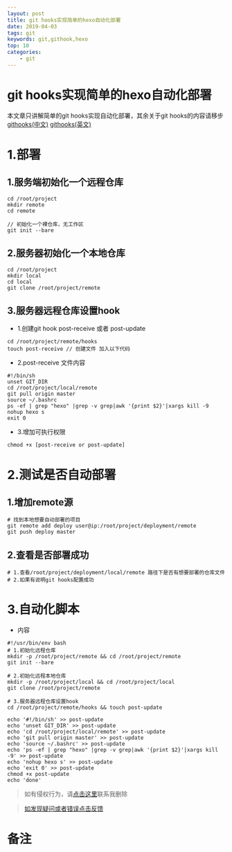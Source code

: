 ```yaml
---
layout: post
title: git hooks实现简单的hexo自动化部署
date: 2019-04-03
tags: git
keywords: git,githook,hexo
top: 10
categories:
    - git
---
```

# git hooks实现简单的hexo自动化部署

本文章只讲解简单的git hooks实现自动化部署，其余关于git hooks的内容请移步 [githooks(中文)](https://git-scm.com/book/zh/v2/%E8%87%AA%E5%AE%9A%E4%B9%89-Git-Git-%E9%92%A9%E5%AD%90) [githooks(英文)](https://git-scm.com/docs/githooks)

# 1.部署

## 1.服务端初始化一个远程仓库
```
cd /root/project
mkdir remote
cd remote

// 初始化一个裸仓库，无工作区
git init --bare
```

## 2.服务器初始化一个本地仓库
```
cd /root/project
mkdir local
cd local
git clone /root/project/remote
```

## 3.服务器远程仓库设置hook
- 1.创建git hook post-receive 或者 post-update
```
cd /root/project/remote/hooks
touch post-receive // 创建文件 加入以下代码
```
- 2.post-receive 文件内容
```
#!/bin/sh
unset GIT_DIR
cd /root/project/local/remote
git pull origin master
source ~/.bashrc
ps -ef | grep "hexo" |grep -v grep|awk '{print $2}'|xargs kill -9
nohup hexo s
exit 0
```

- 3.增加可执行权限
```
chmod +x [post-receive or post-update]
```

# 2.测试是否自动部署
## 1.增加remote源
```
# 找到本地想要自动部署的项目
git remote add deploy user@ip:/root/project/deployment/remote
git push deploy master
```

## 2.查看是否部署成功
```
# 1.查看/root/project/deployment/local/remote 路径下是否有想要部署的仓库文件
# 2.如果有说明git hooks配置成功
```

# 3.自动化脚本
- 内容
```
#!/usr/bin/env bash
# 1.初始化远程仓库
mkdir -p /root/project/remote && cd /root/project/remote
git init --bare

# 2.初始化远程本地仓库
mkdir -p /root/project/local && cd /root/project/local
git clone /root/project/remote

# 3.服务器远程仓库设置hook
cd /root/project/remote/hooks && touch post-update

echo '#!/bin/sh' >> post-update
echo 'unset GIT_DIR' >> post-update
echo 'cd /root/project/local/remote' >> post-update
echo 'git pull origin master' >> post-update
echo 'source ~/.bashrc' >> post-update
echo 'ps -ef | grep "hexo" |grep -v grep|awk '{print $2}'|xargs kill -9' >> post-update
echo 'nohup hexo s' >> post-update
echo 'exit 0' >> post-update
chmod +x post-update
echo 'done'
```

>如有侵权行为，请[点击这里](https://github.com/cooper-q/MattMeng_hexo/issues)联系我删除

>[如发现疑问或者错误点击反馈](https://github.com/cooper-q/MattMeng_hexo/issues)

# 备注

